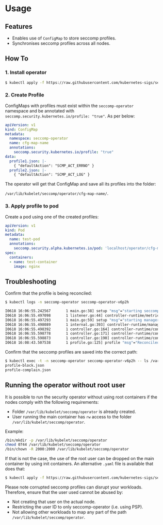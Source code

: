 # Usage

## Features

- Enables use of `ConfigMap` to store seccomp profiles.
- Synchronises seccomp profiles across all nodes.


## How To

### 1. Install operator
```sh
$ kubectl apply -f https://raw.githubusercontent.com/kubernetes-sigs/seccomp-operator/master/deploy/operator.yaml
```

### 2. Create Profile

ConfigMaps with profiles must exist within the `seccomp-operator` namespace and be 
annotated with `seccomp.security.kubernetes.io/profile: "true"`. As per below:

```yaml
apiVersion: v1
kind: ConfigMap
metadata:
  namespace: seccomp-operator
  name: cfg-map-name
  annotations:
    seccomp.security.kubernetes.io/profile: "true"
data:
  profile1.json: |-
    { "defaultAction": "SCMP_ACT_ERRNO" }
  profile2.json: |-
    { "defaultAction": "SCMP_ACT_LOG" }
```

The operator will get that ConfigMap and save all its profiles into the folder:

`/var/lib/kubelet/seccomp/operator/cfg-map-name/`.

### 3. Apply profile to pod

Create a pod using one of the created profiles:

```yaml
apiVersion: v1
kind: Pod
metadata:
  name: test-pod
  annotations:
    seccomp.security.alpha.kubernetes.io/pod: 'localhost/operator/cfg-map-name/profile1.json'
spec:
  containers:
  - name: test-container
    image: nginx
```


## Troubleshooting

Confirm that the profile is being reconciled:
```sh
$ kubectl logs -n seccomp-operator seccomp-operator-v6p2h

I0618 16:06:55.242567       1 main.go:38] setup "msg"="starting seccomp-operator"
I0618 16:06:55.497098       1 listener.go:44] controller-runtime/metrics "msg"="metrics server is starting to listen"  "addr"=":8080"
I0618 16:06:55.497293       1 main.go:59] setup "msg"="starting manager"
I0618 16:06:55.498089       1 internal.go:393] controller-runtime/manager "msg"="starting metrics server"  "path"="/metrics"
I0618 16:06:55.498392       1 controller.go:164] controller-runtime/controller "msg"="Starting EventSource"  "controller"="profile" "source"={"Type":{"metadata":{"creationTimestamp":null}}}
I0618 16:06:55.598778       1 controller.go:171] controller-runtime/controller "msg"="Starting Controller"  "controller"="profile"
I0618 16:06:55.598873       1 controller.go:190] controller-runtime/controller "msg"="Starting workers"  "controller"="profile" "worker count"=1
I0618 16:08:43.507538       1 profile.go:125] profile "msg"="Reconciled profile" "namespace"="seccomp-operator" "profile"="test-profile" "resource version"="2912"
```


Confirm that the seccomp profiles are saved into the correct path:
```sh
$ kubectl exec -t -n seccomp-operator seccomp-operator-v6p2h -- ls /var/lib/kubelet/seccomp/operator/test-profile
profile-block.json
profile-complain.json
```



## Running the operator without root user

It is possible to run the security operator without using root containers if the nodes comply with the following requirements:
- Folder `/var/lib/kubelet/seccomp/operator` is already created.
- User running the main container has `rw` access to the folder `/var/lib/kubelet/seccomp/operator`.

Example:

```sh
/bin/mkdir -p /var/lib/kubelet/seccomp/operator
chmod 0744 /var/lib/kubelet/seccomp/operator
/bin/chown -R 2000:2000 /var/lib/kubelet/seccomp/operator
```

If that is not the case, the use of the root user can be dropped on the main container by using init containers. An alternative `.yaml` file is available that does that:

```sh
$ kubectl apply -f https://raw.githubusercontent.com/kubernetes-sigs/seccomp-operator/master/deploy/operator-non-root.yaml
```

Please note corrupted seccomp profiles can disrupt your workloads. Therefore, ensure that the user used cannot be abused by:

- Not creating that user on the actual node.
- Restricting the user ID to only seccomp-operator (i.e. using PSP).
- Not allowing other workloads to map any part of the path `/var/lib/kubelet/seccomp/operator`. 
